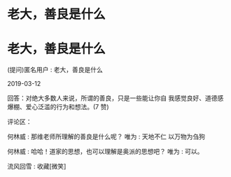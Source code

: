 # 老大，善良是什么

# 老大，善良是什么

(提问)匿名用户 : 老大，善良是什么

2019-03-12

回答：对绝大多数人来说，所谓的善良，只是一些能让你自 我感觉良好、道德感爆棚、爱心泛滥的行为和想法。(7 赞)

评论区：

何林威 : 那维老师所理解的善良是什么呢？ 唯为 : 天地不仁 以万物为刍狗

何林威 : 哈哈！道家的思想，也可以理解是奥派的思想吧？ 唯为 : 可以。

流风回雪 : 收藏[微笑]